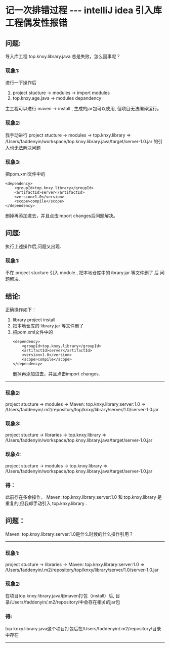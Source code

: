 # 记一次排错过程 --- intelliJ idea 引入库工程偶发性报错
 

## 问题:
导入库工程 top.knxy.library.java 总是失败，怎么回事呢？
 
### 现象1:
进行一下操作后

1. project stucture -> modules -> import modules
1. top.knxy.age.java -> modules depandency

主工程可以进行 maven -> install , 生成的jar包可以使用, 但项目无法编译运行。

### 现象2:
我手动进行
project stucture -> modules -> top.knxy.library => /Users/faddenyin/workspace/top.knxy.library.java/target/server-1.0.jar
的引入也无法解决问题

### 现象3:
把pom.xml文件中的
`````
<dependency>
    <groupId>top.knxy.library</groupId>
    <artifactId>server</artifactId>
    <version>1.0</version>
    <scope>compile</scope>
</dependency>
`````
删掉再添加进去，并且点击import changes后问题解决。

## 问题:
执行上述操作后,问题又出现.

### 现象1:
不在 project stucture 引入 module , 把本地仓库中的 ibrary.jar 等文件删了 后 问题解决.

## 结论:

正确操作如下：
1. library project install
1. 把本地仓库的 library.jar 等文件删了
1. 把pom.xml文件中的
    `````
    <dependency>
        <groupId>top.knxy.library</groupId>
        <artifactId>server</artifactId>
        <version>1.0</version>
        <scope>compile</scope>
    </dependency>
    `````
    删掉再添加进去，并且点击import changes.
 
--------------------------

### 现象2: 
project stucture -> modules -> Maven: top.knxy.library:server:1.0 => /Users/faddenyin/.m2/repository/top/knxy/library/server/1.0/server-1.0.jar

### 现象3: 
project stucture -> libraries -> top.knxy.library => /Users/faddenyin/workspace/top.knxy.library.java/target/server-1.0.jar

### 现象4: 
project stucture -> modules -> top.knxy.library => /Users/faddenyin/workspace/top.knxy.library.java/target/server-1.0.jar

### 得：
此前存在多余操作， Maven: top.knxy.library:server:1.0 和 top.knxy.library 是重复的,但我却手动引入 top.knxy.library .

## 问题：
Maven: top.knxy.library:server:1.0是什么时候的什么操作引用？

---------------------------


### 现象1: 
project stucture -> libraries -> Maven: top.knxy.library:server:1.0 => /Users/faddenyin/.m2/repository/top/knxy/library/server/1.0/server-1.0.jar

### 现象2:
在项目top.knxy.library.java用maven打包（install）后, 目录/Users/faddenyin/.m2/repository/中会存在相关的jar包

### 得:
top.knxy.library.java这个项目打包后在/Users/faddenyin/.m2/repository/目录中存在

---------------------------
 